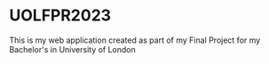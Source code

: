 # UOLFPR2023
This is my  web application created as part of my Final Project for my Bachelor's in University of London
